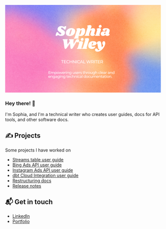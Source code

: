 ![about me image](https://github.com/sophia-wiley/Sophia-Wiley/blob/f6c749b0f64323106814d3f190d552a0776c8c8d/about_me_4.png)

### Hey there! 👋

I'm Sophia, and I'm a technical writer who creates user guides, docs for API tools, and other software docs.

## ✍️ Projects
Some projects I have worked on
* [Streams table user guide](https://github.com/airbytehq/airbyte/pull/24326)
* [Bing Ads API user guide](https://github.com/airbytehq/airbyte/pull/16755)
* [Instagram Ads API user guide](https://github.com/airbytehq/airbyte/pull/17693) 
* [dbt Cloud Integration user guide](https://github.com/airbytehq/airbyte/blob/master/docs/cloud/managing-airbyte-cloud/dbt-cloud-integration.md)
* [Restructuring docs](https://github.com/airbytehq/airbyte/pull/23319)
* [Release notes](https://github.com/airbytehq/airbyte/blob/master/docs/release_notes/july_2022.md)

## 📬 Get in touch
* [LinkedIn](https://www.linkedin.com/in/sophiawiley/)
* [Portfolio](https://sophiawiley123.wixsite.com/portfolio)
<!--
**sophia-wiley/Sophia-Wiley** is a ✨ _special_ ✨ repository because its `README.md` (this file) appears on your GitHub profile.

Here are some ideas to get you started:

- 🔭 I’m currently working on ...
- 🌱 I’m currently learning ...
- 👯 I’m looking to collaborate on ...
- 🤔 I’m looking for help with ...
- 💬 Ask me about ...
- 📫 How to reach me: ...
- 😄 Pronouns: ...
- ⚡ Fun fact: ...
-->
